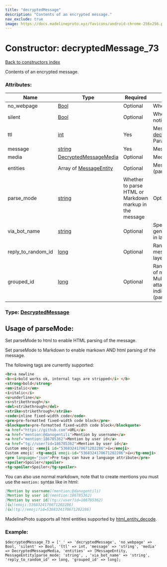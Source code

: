 ```yaml
---
title: "decryptedMessage"
description: "Contents of an encrypted message."
nav_exclude: true
image: https://docs.madelineproto.xyz/favicons/android-chrome-256x256.png
---
```

# Constructor: decryptedMessage\_73  
[Back to constructors index](/API_docs/constructors/index.html)



Contents of an encrypted message.

### Attributes:

| Name     |    Type       | Required | Description |
|----------|---------------|----------|-------------|
|no\_webpage|[Bool](/API_docs/types/Bool.html) | Optional|Whether the webpage preview is disabled|
|silent|[Bool](/API_docs/types/Bool.html) | Optional|Whether this is a silent message (no notification triggered)|
|ttl|[int](/API_docs/types/int.html) | Yes|Message lifetime. Has higher priority than [decryptedMessageActionSetMessageTTL](../constructors/decryptedMessageActionSetMessageTTL.html).<br>Parameter added in Layer 17.|
|message|[string](/API_docs/types/string.html) | Yes|Message text|
|media|[DecryptedMessageMedia](/API_docs/types/DecryptedMessageMedia.html) | Optional|Media content|
|entities|Array of [MessageEntity](/API_docs/types/MessageEntity.html) | Optional|Message [entities](https://core.telegram.org/api/entities) for styled text (parameter added in layer 45)|
|parse\_mode| [string](/API_docs/types/string.html) | Whether to parse HTML or Markdown markup in the message| Optional |
|via\_bot\_name|[string](/API_docs/types/string.html) | Optional|Specifies the ID of the inline bot that generated the message (parameter added in layer 45)|
|reply\_to\_random\_id|[long](/API_docs/types/long.html) | Optional|Random message ID of the message this message replies to (parameter added in layer 45)|
|grouped\_id|[long](/API_docs/types/long.html) | Optional|Random group ID, assigned by the author of message.<br>Multiple encrypted messages with a photo attached and with the same group ID indicate an [album or grouped media](https://core.telegram.org/api/files#albums-grouped-media) (parameter added in layer 45)|



### Type: [DecryptedMessage](/API_docs/types/DecryptedMessage.html)



## Usage of parseMode:

Set parseMode to html to enable HTML parsing of the message.  

Set parseMode to Markdown to enable markown AND html parsing of the message.  

The following tags are currently supported:

```html
<br>a newline
<b><i>bold works ok, internal tags are stripped</i> </b>
<strong>bold</strong>
<em>italic</em>
<i>italic</i>
<u>underline</u>
<s>strikethrough</s>
<del>strikethrough</del>
<strike>strikethrough</strike>
<code>inline fixed-width code</code>
<pre>pre-formatted fixed-width code block</pre>
<blockquote>pre-formatted fixed-width code block</blockquote>
<a href="https://github.com">URL</a>
<a href="mention:@danogentili">Mention by username</a>
<a href="mention:186785362">Mention by user id</a>
<a href="tg://user?id=186785362">Mention by user id</a>
Custom emoji: <emoji id="5368324170671202286">👍</emoji>
Custom emoji: <tg-emoji emoji-id="5368324170671202286">👍</tg-emoji>
<pre language="json">Pre tags can have a language attribute</pre>
<spoiler>Spoiler</spoiler>
<tg-spoiler>Spoiler</tg-spoiler>
```

You can also use normal markdown, note that to create mentions you must use the `mention:` syntax like in html:  

```markdown
[Mention by username](mention:@danogentili)
[Mention by user id](mention:186785362)
[Mention by user id](tg://user?id=186785362)
[👍](emoji:5368324170671202286)
[👍](tg://emoji?id=5368324170671202286)
```

MadelineProto supports all html entities supported by [html_entity_decode](http://php.net/manual/en/function.html-entity-decode.php).
### Example:

```
$decryptedMessage_73 = ['_' => 'decryptedMessage', 'no_webpage' => Bool, 'silent' => Bool, 'ttl' => int, 'message' => 'string', 'media' => DecryptedMessageMedia, 'entities' => [MessageEntity, MessageEntity]parse_mode: 'string', , 'via_bot_name' => 'string', 'reply_to_random_id' => long, 'grouped_id' => long];
```  
